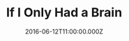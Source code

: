 ---
title: "If I Only Had a Brain"
image: "https://i.imgur.com/MuLYIpM.jpg"
date: "2016-06-12T11:00:00.000Z"
video:
  type: "vimeo"
  id: 170383161
speaker:
  name: "Rob Yanike"
  permalink: "rob-yanike"
series: "no-place-like-home"
---